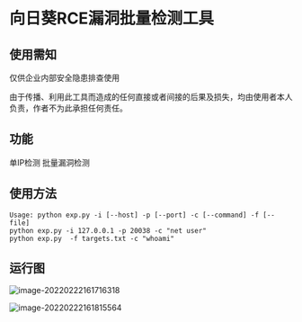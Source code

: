 # 向日葵RCE漏洞批量检测工具

## 使用需知
仅供企业内部安全隐患排查使用

由于传播、利用此工具而造成的任何直接或者间接的后果及损失，均由使用者本人负责，作者不为此承担任何责任。

## 功能
单IP检测
批量漏洞检测


## 使用方法
```shell
Usage: python exp.py -i [--host] -p [--port] -c [--command] -f [--file]
python exp.py -i 127.0.0.1 -p 20038 -c "net user" 
python exp.py  -f targets.txt -c "whoami"
```

## 运行图
![image-20220222161716318](https://cdn.jsdelivr.net/gh/j2ekim/blog-image/image/image-20220222161716318.png)

![image-20220222161815564](https://cdn.jsdelivr.net/gh/j2ekim/blog-image/image/image-20220222161815564.png)

